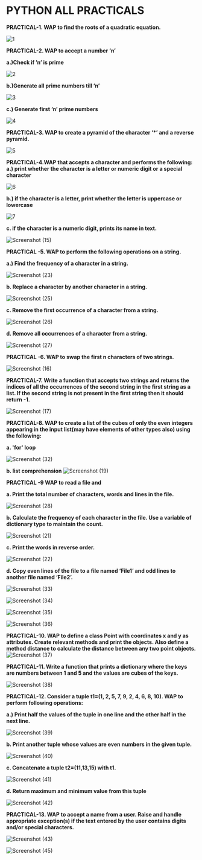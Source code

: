 
# PYTHON ALL PRACTICALS 


**PRACTICAL-1. WAP to find the roots of a quadratic equation.**


![1](https://github.com/user-attachments/assets/8ee6870e-5af2-406e-aecf-898cf468e3ae)



**PRACTICAL-2. WAP to accept a number ‘n’**

**a.)Check if ’n’ is prime**

![2](https://github.com/user-attachments/assets/ec033487-3c7c-48c1-9839-84b637b7cb98)


    
**b.)Generate all prime numbers till ‘n’**

![3](https://github.com/user-attachments/assets/63dc98ab-9691-4ce7-9676-0f0e08dc8719)




**c.) Generate first ‘n’ prime numbers**


![4](https://github.com/user-attachments/assets/0f8431e4-d7ec-4055-8bef-c89c298168f5)






**PRACTICAL-3. WAP to create a pyramid of the character ‘*’ and a reverse pyramid.**



![5](https://github.com/user-attachments/assets/da3a8868-abbb-4b65-a110-d55733e17d68)




**PRACTICAL-4.WAP that accepts a character and performs the following:
a.) print whether the character is a letter or numeric digit or a special character**


![6](https://github.com/user-attachments/assets/1128fbdf-1193-4a22-88c9-4309dbf00df1)




**b.) if the character is a letter, print whether the letter is uppercase or lowercase**

![7](https://github.com/user-attachments/assets/f8bc5908-36dc-4944-8a2d-f56088823236)



**c. if the character is a numeric digit, prints its name in text.**

![Screenshot (15)](https://github.com/user-attachments/assets/88e05cf5-dfc4-4d18-a570-d18c8efc9041)




**PRACTICAL -5.  WAP to perform the following operations on a string.**

 **a.) Find the frequency of a character in a string.**
  
![Screenshot (23)](https://github.com/user-attachments/assets/1be6875f-4114-49fe-8554-47f7592a674f)



**b. Replace a character by another character in a string.**

![Screenshot (25)](https://github.com/user-attachments/assets/6510af71-d615-4104-9d8b-d74ab6a3f012)




**c. Remove the first occurrence of a character from a string.**

![Screenshot (26)](https://github.com/user-attachments/assets/2626b4c2-0a6c-4c8d-a566-eb132d4666fc)



**d. Remove all occurrences of a character from a string.**

![Screenshot (27)](https://github.com/user-attachments/assets/760e13d6-f51e-40d5-8e3f-e079178370f6)




**PRACTICAL -6. WAP to swap the first n characters of two strings.**

![Screenshot (16)](https://github.com/user-attachments/assets/d5db04c0-c4e8-4dbc-95b1-9f84d6461f2b)



**PRACTICAL-7. Write a function that accepts two strings and returns the indices of all the occurrences of the second string in the first string as a list. If the second string is not present in the first 
string then it should return -1.**

![Screenshot (17)](https://github.com/user-attachments/assets/9c181952-737a-448e-99ad-50334643272b)





**PRACTICAL-8. WAP to create a list of the cubes of only the even integers appearing in the input list(may have elements of other types also) using the following:**

**a. 'for' loop**

![Screenshot (32)](https://github.com/user-attachments/assets/065d0624-4200-4809-a435-71ea125dfbda)


**b. list comprehension**
![Screenshot (19)](https://github.com/user-attachments/assets/fa3425d9-61dc-4703-bacc-6051b019fbf6)




**PRACTICAL -9  WAP to read a file and**  

**a. Print the total number of characters, words and lines in the file.**

![Screenshot (28)](https://github.com/user-attachments/assets/3c671184-8975-437f-9265-bd85f17d56bd)



**b. Calculate the frequency of each character in the file. Use a variable of dictionary type to maintain the count.**

![Screenshot (21)](https://github.com/user-attachments/assets/ebb60ab5-2f7a-46e1-91af-cfa051afbe06)



**c. Print the words in reverse order.**

![Screenshot (22)](https://github.com/user-attachments/assets/719e6589-d893-48fe-8c55-3adac3e04f7d)


**d. Copy even lines of the file to a file named ‘File1’ and odd lines to another file 
named ‘File2’.**

![Screenshot (33)](https://github.com/user-attachments/assets/4d7c13bd-dfca-42f6-aec4-2c26604e7bcb)


![Screenshot (34)](https://github.com/user-attachments/assets/fb426d7b-bd1f-44ec-895e-85db6e3ed006)


![Screenshot (35)](https://github.com/user-attachments/assets/58f2c509-0900-41a8-8c1e-355dbbfc87b5)



![Screenshot (36)](https://github.com/user-attachments/assets/ab5ac6a0-daa3-4623-8821-42bc39f9c925)


**PRACTICAL-10. WAP to define a class Point with coordinates x and y as attributes. Create relevant 
methods and print the objects. Also define a method distance to calculate the distance 
between any two point objects.**
![Screenshot (37)](https://github.com/user-attachments/assets/6c454f1c-53bd-4bc6-977c-057e45c88b36)



**PRACTICAL-11. Write a function that prints a dictionary where the keys are numbers between 1 and 5 
and the values are cubes of the keys.**

![Screenshot (38)](https://github.com/user-attachments/assets/c3d74c26-5d28-4ef8-94a5-c112b40e2eb7)



**PRACTICAL-12. Consider a tuple t1=(1, 2, 5, 7, 9, 2, 4, 6, 8, 10). WAP to perform following operations:**

**a.) Print half the values of the tuple in one line and the other half in the next line.**

![Screenshot (39)](https://github.com/user-attachments/assets/ff85a18b-6aa9-4ead-908f-aed99cae2f75)


**b. Print another tuple whose values are even numbers in the given tuple.**

![Screenshot (40)](https://github.com/user-attachments/assets/2d36d32c-362b-4ff8-a0b7-cc27a8de0791)



**c. Concatenate a tuple t2=(11,13,15) with t1.**

![Screenshot (41)](https://github.com/user-attachments/assets/5b7aecae-07b3-4d91-bbc2-47807df533e0)



**d. Return maximum and minimum value from this tuple**

![Screenshot (42)](https://github.com/user-attachments/assets/572704d8-7615-4c89-8de7-a51f9d8904b7)




**PRACTICAL-13. WAP to accept a name from a user. Raise and handle appropriate exception(s) if the 
text entered by the user contains digits and/or special characters.**

![Screenshot (43)](https://github.com/user-attachments/assets/5e9a2bdc-b90a-4ed0-8ef3-8163c186f108)


![Screenshot (45)](https://github.com/user-attachments/assets/3966f441-93a5-4eb4-a8a8-85695ad3d3ff)






